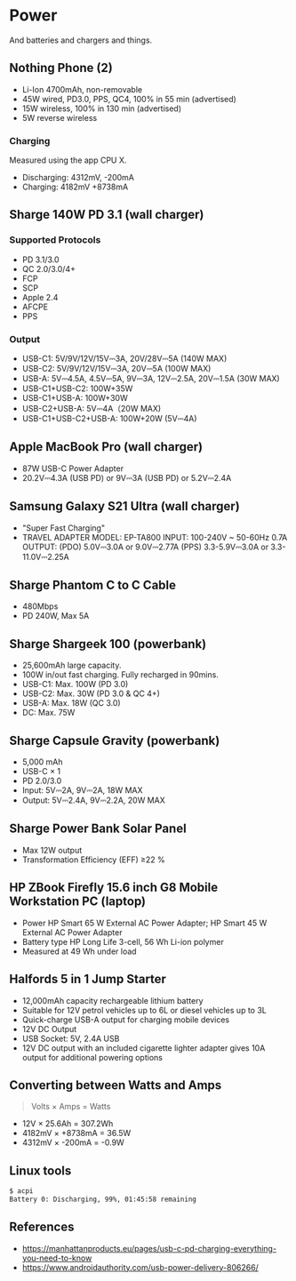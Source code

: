 # Power

And batteries and chargers and things.

## Nothing Phone (2)

- Li-Ion 4700mAh, non-removable
- 45W wired, PD3.0, PPS, QC4, 100% in 55 min (advertised)
- 15W wireless, 100% in 130 min (advertised)
- 5W reverse wireless

### Charging

Measured using the app CPU X.

- Discharging: 4312mV, -200mA
- Charging: 4182mV +8738mA

## Sharge 140W PD 3.1 (wall charger)

### Supported Protocols

- PD 3.1/3.0
- QC 2.0/3.0/4+
- FCP
- SCP
- Apple 2.4
- AFCPE
- PPS

### Output

- USB-C1: 5V/9V/12V/15V⎓3A, 20V/28V⎓5A (140W MAX)
- USB-C2: 5V/9V/12V/15V⎓3A, 20V⎓5A (100W MAX)
- USB-A: 5V⎓4.5A, 4.5V⎓5A, 9V⎓3A, 12V⎓2.5A, 20V⎓1.5A (30W MAX)
- USB-C1+USB-C2: 100W+35W
- USB-C1+USB-A: 100W+30W
- USB-C2+USB-A: 5V⎓4A（20W MAX)
- USB-C1+USB-C2+USB-A: 100W+20W (5V⎓4A)

## Apple MacBook Pro (wall charger)

- 87W USB-C Power Adapter
- 20.2V⎓4.3A (USB PD) or 9V⎓3A (USB PD) or 5.2V⎓2.4A

## Samsung Galaxy S21 Ultra (wall charger)

- "Super Fast Charging"
- TRAVEL ADAPTER MODEL: EP-TA800 INPUT: 100-240V ~ 50-60Hz 0.7A OUTPUT: (PDO) 5.0V⎓3.0A or 9.0V⎓2.77A (PPS) 3.3-5.9V⎓3.0A or 3.3-11.0V⎓2.25A

## Sharge Phantom C to C Cable

- 480Mbps
- PD 240W, Max 5A

## Sharge Shargeek 100 (powerbank)

- 25,600mAh large capacity.
- 100W in/out fast charging. Fully recharged in 90mins.
- USB-C1: Max. 100W (PD 3.0)
- USB-C2: Max. 30W (PD 3.0 & QC 4+)
- USB-A: Max. 18W (QC 3.0)
- DC: Max. 75W

## Sharge Capsule Gravity (powerbank)

- 5,000 mAh
- USB-C × 1
- PD 2.0/3.0
- Input: 5V⎓2A, 9V⎓2A, 18W MAX
- Output: 5V⎓2.4A, 9V⎓2.2A, 20W MAX

## Sharge Power Bank Solar Panel

- Max 12W output
- Transformation Efficiency (EFF) ≥22 %

## HP ZBook Firefly 15.6 inch G8 Mobile Workstation PC (laptop)

- Power HP Smart 65 W External AC Power Adapter; HP Smart 45 W External AC Power Adapter
- Battery type HP Long Life 3-cell, 56 Wh Li-ion polymer
- Measured at 49 Wh under load

## Halfords 5 in 1 Jump Starter

- 12,000mAh capacity rechargeable lithium battery
- Suitable for 12V petrol vehicles up to 6L or diesel vehicles up to 3L
- Quick-charge USB-A output for charging mobile devices
- 12V DC Output
- USB Socket: 5V, 2.4A USB
- 12V DC output with an included cigarette lighter adapter gives 10A output for additional powering options

## Converting between Watts and Amps

> Volts × Amps = Watts

- 12V × 25.6Ah = 307.2Wh
- 4182mV × +8738mA = 36.5W
- 4312mV × -200mA = -0.9W

## Linux tools

```bash
$ acpi
Battery 0: Discharging, 99%, 01:45:58 remaining
```

## References

- https://manhattanproducts.eu/pages/usb-c-pd-charging-everything-you-need-to-know
- https://www.androidauthority.com/usb-power-delivery-806266/

